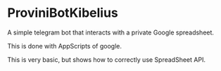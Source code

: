 # ProviniBotKibelius
A simple telegram bot that interacts with a private Google spreadsheet.

This is done with AppScripts of google.

This is very basic, but shows how to correctly use SpreadSheet API.

